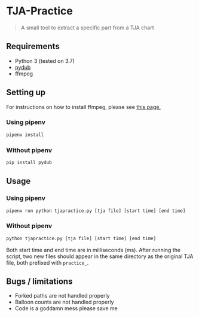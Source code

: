 # TJA-Practice
> A small tool to extract a specific part from a TJA chart

## Requirements
- Python 3 (tested on 3.7)
- [pydub](https://github.com/jiaaro/pydub)
- ffmpeg

## Setting up

For instructions on how to install ffmpeg, please see [this page.](https://github.com/jiaaro/pydub#getting-ffmpeg-set-up)

### Using pipenv
```sh
pipenv install
```

### Without pipenv
```sh
pip install pydub
```

## Usage

### Using pipenv
```sh
pipenv run python tjapractice.py [tja file] [start time] [end time]
```

### Without pipenv
```sh
python tjapractice.py [tja file] [start time] [end time]
```

Both start time and end time are in milliseconds (ms).
After running the script, two new files should appear in the same directory as the original TJA file, both prefixed with `practice_`.

## Bugs / limitations
- Forked paths are not handled properly
- Balloon counts are not handled properly
- Code is a goddamn mess please save me